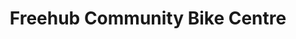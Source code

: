 ---
title: "Freehub Community Bike Centre"
url: /guelph/freehub-community-bike-centre/
shop: bicycle
---